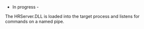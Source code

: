 - In progress -

The HRServer.DLL is loaded into the target process and listens for commands on a named pipe.
